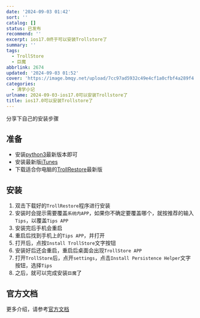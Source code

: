 ```yaml
---
date: '2024-09-03 01:42'
sort: ''
catalog: []
status: 已发布
recommend: ''
excerpt: ios17.0终于可以安装Trollstore了
summary: ''
tags:
  - TrollStore
  - 巨魔
abbrlink: 2674
updated: '2024-09-03 01:52'
cover: 'https://image.bmqy.net/upload/7cc97ad5932c49e4cf1a0cfbf4a289f4.jpg'
categories:
  - 清学小记
urlname: 2024-09-03-ios17.0可以安装Trollstore了
title: ios17.0可以安装Trollstore了
---
```


分享下自己的安装步骤


## 准备

- 安装[python3](https://www.python.org/downloads)最新版本即可
- 安装最新版[iTunes](https://www.apple.com/itunes/download/win64)
- 下载适合你电脑的[TrollRestore](https://github.com/JJTech0130/TrollRestore/releases)最新版

## 安装

1. 双击下载好的`TrollRestore`程序进行安装
2. 安装时会提示需要覆盖`系统内APP`，如果你不确定要覆盖哪个，就按推荐的输入`Tips`，以覆盖`Tips APP`
3. 安装完后手机会重启
4. 重启后找到手机上的`Tips APP`，并打开
5. 打开后，点按`Install TrollStore`文字按钮
6. 安装好后还会重启，重启后桌面会出现`TrollStore APP`
7. 打开`TrollStore`后，点开`settings`，点击`Install Persistence Helper`文字按钮，选择`Tips`
8. 之后，就可以完成安装`巨魔`了

## 官方文档


更多介绍，请参考[官方文档](https://ios.cfw.guide/installing-trollstore-trollrestore/)

